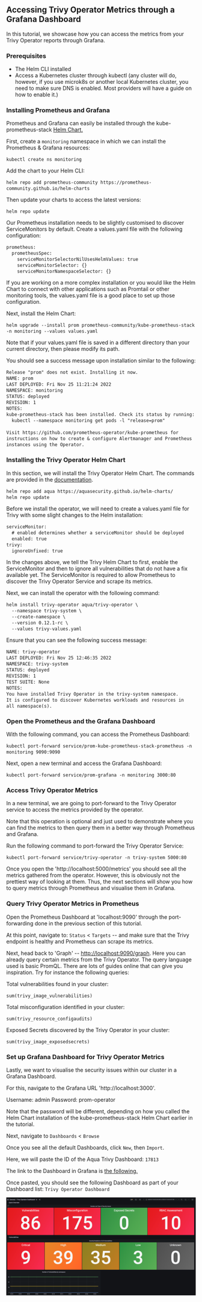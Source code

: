 ## Accessing Trivy Operator Metrics through a Grafana Dashboard

In this tutorial, we showcase how you can access the metrics from your Trivy Operator reports through Grafana.

### Prerequisites

* The Helm CLI installed
* Access a Kubernetes cluster through kubectl (any cluster will do, however, if you use microk8s or another local Kubernetes cluster, you need to make sure DNS is enabled. Most providers will have a guide on how to enable it.)

### Installing Prometheus and Grafana

Prometheus and Grafana can easily be installed through the kube-prometheus-stack [Helm Chart.](https://github.com/prometheus-community/helm-charts/tree/main/charts/kube-prometheus-stack)

First, create a `monitoring` namespace in which we can install the Prometheus & Grafana resources:

```
kubectl create ns monitoring
```

Add the chart to your Helm CLI:

```
helm repo add prometheus-community https://prometheus-community.github.io/helm-charts
```

Then update your charts to access the latest versions:

```
helm repo update
```

Our Prometheus installation needs to be slightly customised to discover ServiceMonitors by default. Create a values.yaml file with the following configuration:

```
prometheus:
  prometheusSpec:
    serviceMonitorSelectorNilUsesHelmValues: true
    serviceMonitorSelector: {}
    serviceMonitorNamespaceSelector: {}
```

If you are working on a more complex installation or you would like the Helm Chart to connect with other applications such as Promtail or other monitoring tools, the values.yaml file is a good place to set up those configuration.

Next, install the Helm Chart:

```
helm upgrade --install prom prometheus-community/kube-prometheus-stack -n monitoring --values values.yaml
```

Note that if your values.yaml file is saved in a different directory than your current directory, then please modify its path.

You should see a success message upon installation similar to the following:

```
Release "prom" does not exist. Installing it now.
NAME: prom
LAST DEPLOYED: Fri Nov 25 11:21:24 2022
NAMESPACE: monitoring
STATUS: deployed
REVISION: 1
NOTES:
kube-prometheus-stack has been installed. Check its status by running:
  kubectl --namespace monitoring get pods -l "release=prom"

Visit https://github.com/prometheus-operator/kube-prometheus for instructions on how to create & configure Alertmanager and Prometheus instances using the Operator.
```

### Installing the Trivy Operator Helm Chart

In this section, we will install the Trivy Operator Helm Chart. The commands are provided in the [documentation](https://aquasecurity.github.io/trivy-operator/v0.7.1/operator/installation/helm/).

```
helm repo add aqua https://aquasecurity.github.io/helm-charts/
helm repo update
```

Before we install the operator, we will need to create a values.yaml file for Trivy with some slight changes to the Helm installation:

```
serviceMonitor:
  # enabled determines whether a serviceMonitor should be deployed
  enabled: true
trivy:
  ignoreUnfixed: true
```

In the changes above, we tell the Trivy Helm Chart to first, enable the ServiceMonitor and then to ignore all vulnerabilities that do not have a fix available yet. The ServiceMonitor is required to allow Prometheus to discover the Trivy Operator Service and scrape its metrics.

Next, we can install the operator with the following command:

```
helm install trivy-operator aqua/trivy-operator \
  --namespace trivy-system \
  --create-namespace \
  --version 0.12.1-rc \
  --values trivy-values.yaml
```

Ensure that you can see the following success message:

```
NAME: trivy-operator
LAST DEPLOYED: Fri Nov 25 12:46:35 2022
NAMESPACE: trivy-system
STATUS: deployed
REVISION: 1
TEST SUITE: None
NOTES:
You have installed Trivy Operator in the trivy-system namespace.
It is configured to discover Kubernetes workloads and resources in
all namespace(s).
```

### Open the Prometheus and the Grafana Dashboard

With the following command, you can access the Prometheus Dashboard:

```
kubectl port-forward service/prom-kube-prometheus-stack-prometheus -n monitoring 9090:9090
```

Next, open a new terminal and access the Grafana Dashboard:

```
kubectl port-forward service/prom-grafana -n monitoring 3000:80
```

### Access Trivy Operator Metrics

In a new terminal, we are going to port-forward to the Trivy Operator service to access the metrics provided by the operator.

Note that this operation is optional and just used to demonstrate where you can find the metrics to then query them in a better way through Prometheus and Grafana.

Run the following command to port-forward the Trivy Operator Service:

```
kubectl port-forward service/trivy-operator -n trivy-system 5000:80
```

Once you open the 'http://localhost:5000/metrics' you should see all the metrics gathered from the operator. However, this is obviously not the prettiest way of looking at them. Thus, the next sections will show you how to query metrics through Prometheus and visualise them in Grafana.

### Query Trivy Operator Metrics in Prometheus

Open the Prometheus Dashboard at 'localhost:9090' through the port-forwarding done in the previous section of this tutorial.

At this point, navigate to: `Status` < `Targets` -- and make sure that the Trivy endpoint is healthy and Prometheus can scrape its metrics.

Next, head back to 'Graph' -- <http://localhost:9090/graph>. Here you can already query certain metrics from the Trivy Operator. The query language used is basic PromQL.
There are lots of guides online that can give you inspiration. Try for instance the following queries:

Total vulnerabilities found in your cluster:

```
sum(trivy_image_vulnerabilities)
```

Total misconfiguration identified in your cluster:

```
sum(trivy_resource_configaudits)
```

Exposed Secrets discovered by the Trivy Operator in your cluster:

```
sum(trivy_image_exposedsecrets)
```

### Set up Grafana Dashboard for Trivy Operator Metrics

Lastly, we want to visualise the security issues within our cluster in a Grafana Dashboard.

For this, navigate to the Grafana URL 'http://localhost:3000'.

Username: admin
Password: prom-operator

Note that the password will be different, depending on how you called the Helm Chart installation of the kube-prometheus-stack Helm Chart earlier in the tutorial.

Next, navigate to `Dashboards` < `Browse`

Once you see all the default Dashboards, click `New`, then `Import`.

Here, we will paste the ID of the Aqua Trivy Dashboard:
`17813`

The link to the Dashboard in Grafana is [the following.](https://grafana.com/grafana/dashboards/17813)

Once pasted, you should see the following Dashboard as part of your Dashboard list: `Trivy Operator Dashboard`

![Trivy Operator Dashbaord in Grafana Screenshot](../images/trivy-grafana.png)
